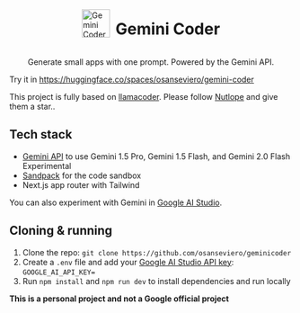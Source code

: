 <div style="display: flex; align-items: center; justify-content: center;">
  <img alt="Gemini Coder" src="./public/logo.svg" style="height: 50px;">
  <h1 style="margin-left: 10px;">Gemini Coder</h1>
</div>

<p align="center">
  Generate small apps with one prompt. Powered by the Gemini API.
</p>

Try it in https://huggingface.co/spaces/osanseviero/gemini-coder 

This project is fully based on [llamacoder](https://github.com/Nutlope/llamacoder). Please follow [Nutlope](https://github.com/Nutlope) and give them a star..

## Tech stack

- [Gemini API](https://ai.google.dev/gemini-api/docs) to use Gemini 1.5 Pro, Gemini 1.5 Flash, and Gemini 2.0 Flash Experimental
- [Sandpack](https://sandpack.codesandbox.io/) for the code sandbox
- Next.js app router with Tailwind

You can also experiment with Gemini in [Google AI Studio](https://aistudio.google.com/).

## Cloning & running

1. Clone the repo: `git clone https://github.com/osanseviero/geminicoder`
2. Create a `.env` file and add your [Google AI Studio API key](https://aistudio.google.com/app/apikey): `GOOGLE_AI_API_KEY=`
3. Run `npm install` and `npm run dev` to install dependencies and run locally

**This is a personal project and not a Google official project**
